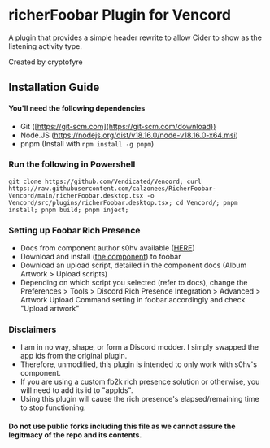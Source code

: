 # richerFoobar Plugin for Vencord
A plugin that provides a simple header rewrite to allow Cider to show as the listening activity type.

Created by cryptofyre 

## Installation Guide

#### You'll need the following dependencies
- Git ([https://git-scm.com](https://git-scm.com/download))
- Node.JS (https://nodejs.org/dist/v18.16.0/node-v18.16.0-x64.msi)
- pnpm (Install with `npm install -g pnpm`)

### Run the following in Powershell
```
git clone https://github.com/Vendicated/Vencord; curl https://raw.githubusercontent.com/calzonees/RicherFoobar-Vencord/main/richerFoobar.desktop.tsx -o Vencord/src/plugins/richerFoobar.desktop.tsx; cd Vencord/; pnpm install; pnpm build; pnpm inject;
```

### Setting up Foobar Rich Presence
- Docs from component author s0hv available ([HERE](https://s0hv.github.io/foo_discord_rich/))
- Download and install ([the component](https://github.com/s0hv/foo_discord_rich/releases/latest)) to foobar
- Download an upload script, detailed in the component docs (Album Artwork > Upload scripts)
- Depending on which script you selected (refer to docs), change the Preferences > Tools > Discord Rich Presence Integration > Advanced > Artwork Upload Command setting in foobar accordingly and check "Upload artwork"

### Disclaimers
- I am in no way, shape, or form a Discord modder. I simply swapped the app ids from the original plugin.
- Therefore, unmodified, this plugin is intended to only work with s0hv's component.
- If you are using a custom fb2k rich presence solution or otherwise, you will need to add its id to "appIds".
- Using this plugin will cause the rich presence's elapsed/remaining time to stop functioning.

#### Do not use public forks including this file as we cannot assure the legitmacy of the repo and its contents.
